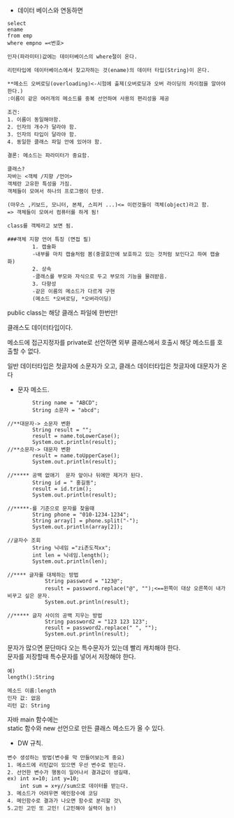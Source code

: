 
- 데이터 베이스와 연동하면
```
select  
ename  
from emp  
where empno =<번호>

인자(파라미터)값에는 데이터베이스의 where절이 온다.

리턴타입에 데이터베이스에서 찾고자하는 것(ename)의 데이터 타입(String)이 온다.
```
```
**메소드 오버로딩(overloading)<-시험에 출제(오버로딩과 오버 라이딩의 차이점을 알아야 한다.)  
:이름이 같은 여러개의 메소드를 중복 선언하여 사용의 편리성을 제공

조건:  
1. 이름이 동일해야함.  
2. 인자의 개수가 달라야 함.  
3. 인자의 타입이 달라야 함.  
4. 동일한 클래스 파일 안에 있어야 함.  

결론: 메소드는 파라미터가 중요함.
```
```
클래스?  
자바는 <객체 /지향 /언어>  
객체란 고유한 특성을 가짐.
객체들이 모여서 하나의 프로그램이 탄생.

(마우스 ,키보드, 모니터, 본체, 스피커 ...)<= 이런것들이 객체(object)라고 함.  
=> 객체들이 모여서 컴퓨터를 하게 됨!

class를 객체라고 보면 됨.
```
```
###객체 지향 언어 특징 (면접 필)  
        1. 캡슐화  
        -내부를 마치 캡슐처럼 봄(중괄호안에 보호하고 있는 것처럼 보인다고 하여 캡슐화)  
        2. 상속  
        -클래스를 부모와 자식으로 두고 부모의 기능을 물려받음.  
        3. 다향성  
        -같은 이름의 메소드가 다르게 구현  
        (메소드 *오버로딩, *오버라이딩)
```
public class는 해당 클래스 파일에 한번만!

클래스도 데이터타입이다.

메소드에 접근지정자를 private로 선언하면 외부 클래스에서 호출시 해당 메소드를 호출할 수 없다.

일반 데이터타입은 첫글자에 소문자가 오고, 클래스 데이터타입은 첫글자에 대문자가 온다

- 문자 메소드.
```
        String name = "ABCD";  
		String 소문자 = "abcd";  

//**대문자-> 소문자 변환  
		String result = "";  
		result = name.toLowerCase();  
		System.out.println(result);  
//**소문자-> 대문자 변환  
		result = name.toUpperCase();  
		System.out.println(result);  

//***** 공백 없애기  문자 앞이나 뒤에만 제거가 된다.
		String id = " 홍길동";  
		result = id.trim();  
		System.out.println(result);  

//*****-를 기준으로 문자를 찾을때  
		String phone = "010-1234-1234";  
		String array[] = phone.split("-");  
		System.out.println(array[2]);  

//글자수 조회  
        String 닉네임 ="zi존도적xx";  
		int len = 닉네임.length();  
		System.out.println(len);  

//**** 글자를 대체하는 방법  
			String password = "123@";  
			result = password.replace("@", "");<==왼쪽이 대상 오른쪽이 내가 비꾸고 싶은 문자.  
			System.out.println(result);  

//***** 글자 사이의 공백 지우는 방법  
			String password2 = "123 123 123";  
			result = password2.replace(" ", "");  
			System.out.println(result);  
```
문자가 많으면 문단마다 오는 특수문자가 있는데 빨리 캐치해야 한다.  
문자를 저장할때 특수문자를 넣어서 저장해야 한다.

```
예)
length():String

메소드 이름:length
인자 값: 없음
리턴 값: String
```

자바 main 함수에는  
static 함수와
new 선언으로 만든 클래스 메소드가 올 수 있다.

- DW 규칙.
```
변수 생성하는 방법(변수를 막 만들어보는게 중요)  
1. 메소드에 리턴값이 있으면 우선 변수로 받는다.  
2. 선언한 변수가 행동이 일어나서 결과값이 생길때.  
ex) int x=10; int y=10;  
    int sum = x+y//sum으로 데이터를 받는다.
3. 메소드가 어려우면 메인함수에 코딩
4. 메인함수로 결과가 나오면 함수로 분리할 것\
5.고민 고민 또 고민! (고민해야 실력이 늠!)
```